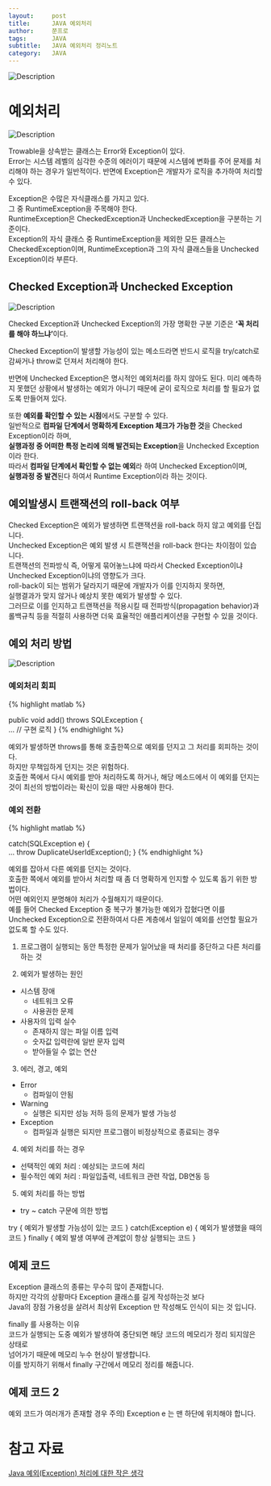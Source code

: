 ```yaml
---
layout:     post
title:      JAVA 예외처리
author:     쭌프로
tags:       JAVA
subtitle:   JAVA 예외처리 정리노트
category:   JAVA
---
```


<!-- Start Writing Below in Markdown -->

![Description](https://alalstjr.github.io/jjunpro.github.io/img/java_bg.png)

# 예외처리

![Description](https://alalstjr.github.io/jjunpro.github.io/img/2019-05-01-4.png)

Trowable을 상속받는 클래스는 Error와 Exception이 있다. <br/>
Error는 시스템 레벨의 심각한 수준의 에러이기 때문에 시스템에 변화를 주어 문제를 처리해야 하는 경우가 일반적이다. 
반면에 Exception은 개발자가 로직을 추가하여 처리할 수 있다.

Exception은 수많은 자식클래스를 가지고 있다. <br/> 
그 중 RuntimeException을 주목해야 한다. <br/>
RuntimeException은 CheckedException과 UncheckedException을 구분하는 기준이다. <br/>
Exception의 자식 클래스 중 RuntimeException을 제외한 모든 클래스는 CheckedException이며,
RuntimeException과 그의 자식 클래스들을 Unchecked Exception이라 부른다. 

## Checked Exception과 Unchecked Exception

![Description](https://alalstjr.github.io/jjunpro.github.io/img/2019-05-01-5.png)

Checked Exception과 Unchecked Exception의 가장 명확한 구분 기준은 <b>‘꼭 처리를 해야 하느냐’</b>이다. <br/>

Checked Exception이 발생할 가능성이 있는 메소드라면 반드시 로직을 try/catch로 감싸거나 throw로 던져서 처리해야 한다. <br/>

반면에 Unchecked Exception은 명시적인 예외처리를 하지 않아도 된다.
미리 예측하지 못했던 상황에서 발생하는 예외가 아니기 때문에 굳이 로직으로 처리를 할 필요가 없도록 만들어져 있다.

또한 <b>예외를 확인할 수 있는 시점</b>에서도 구분할 수 있다. <br/>
일반적으로 <b>컴파일 단계에서 명확하게 Exception 체크가 가능한 것</b>을 Checked Exception이라 하며,  <br/>
<b>실행과정 중 어떠한 특정 논리에 의해 발견되는 Exception</b>을 Unchecked Exception이라 한다.  <br/>
따라서 <b>컴파일 단계에서 확인할 수 없는 예외</b>라 하여 Unchecked Exception이며,  <br/>
<b>실행과정 중 발견</b>된다 하여서 Runtime Exception이라 하는 것이다.

## 예외발생시 트랜잭션의 roll-back 여부

Checked Exception은 예외가 발생하면 트랜잭션을 roll-back 하지 않고 예외를 던집니다. <br/>
Unchecked Exception은 예외 발생 시 트랜잭션을 roll-back 한다는 차이점이 있습니다. <br/>
트랜잭션의 전파방식 즉, 어떻게 묶어놓느냐에 따라서 Checked Exception이냐 Unchecked Exception이냐의 영향도가 크다. <br/>
roll-back이 되는 범위가 달라지기 때문에 개발자가 이를 인지하지 못하면, <br/>
실행결과가 맞지 않거나 예상치 못한 예외가 발생할 수 있다. <br/>
그러므로 이를 인지하고 트랜잭션을 적용시킬 때 전파방식(propagation behavior)과 롤백규칙 등을 적절히 사용하면 더욱 효율적인 애플리케이션을 구현할 수 있을 것이다.

## 예외 처리 방법

![Description](https://alalstjr.github.io/jjunpro.github.io/img/2019-05-01-6.jpg)

### 예외처리 회피

{% highlight matlab %}

  public void add() throws SQLException {  
    ... // 구현 로직
  }
{% endhighlight %}

예외가 발생하면 throws를 통해 호출한쪽으로 예외를 던지고 그 처리를 회피하는 것이다.  <br/>
하지만 무책임하게 던지는 것은 위험하다. <br/>
호출한 쪽에서 다시 예외를 받아 처리하도록 하거나, 해당 메소드에서 이 예외를 던지는 것이 최선의 방법이라는 확신이 있을 때만 사용해야 한다.

### 예외 전환

{% highlight matlab %}

  catch(SQLException e) {  
    ...
    throw DuplicateUserIdException();
  }
{% endhighlight %}

예외를 잡아서 다른 예외를 던지는 것이다. <br/>
호출한 쪽에서 예외를 받아서 처리할 때 좀 더 명확하게 인지할 수 있도록 돕기 위한 방법이다. <br/>
어떤 예외인지 분명해야 처리가 수월해지기 때문이다. <br/>
예를 들어 Checked Exception 중 복구가 불가능한 예외가 잡혔다면 이를 Unchecked Exception으로 전환하여서 다른 계층에서 일일이 예외를 선언할 필요가 없도록 할 수도 있다.

1. 프로그램이 실행되는 동안 특정한 문제가 일어났을 때 처리를 중단하고 다른 처리를 하는 것

2. 예외가 발생하는 원인
  - 시스템 장애
    - 네트워크 오류
    - 사용권한 문제
  - 사용자의 입력 실수
    - 존재하지 않는 파일 이름 입력
    - 숫자값 입력란에 일반 문자 입력
    - 받아들일 수 없는 연산
    
    
3. 에러, 경고, 예외
  - Error
    - 컴파일이 안됨
  - Warning
    - 실행은 되지만 성능 저하 등의 문제가 발생 가능성
  - Exception
    - 컴파일과 실행은 되지만 프로그램이 비정상적으로 종료되는 경우
    
    
4. 예외 처리를 하는 경우
  - 선택적인 예외 처리 : 예상되는 코드에 처리
  - 필수적인 예외 처리 : 파일입출력, 네트워크 관련 작업, DB연동 등
  
  
5. 예외 처리를 하는 방법
  - try ~ catch 구문에 의한 방법
  
  
  try { 
    예외가 발생할 가능성이 있는 코드
  } catch(Exception e) {
    예외가 발생했을 때의 코드
  } finally {
    예외 발생 여부에 관계없이 항상 실행되는 코드
  }
  
## 예제 코드

<script src="https://gist.github.com/alalstjr/96f7a91e2fcfa2e1c160f8c709003990.js"></script>

Exception 클래스의 종류는 무수히 많이 존재합니다. <br/>
하지만 각각의 상황마다 Exception 클래스를 길게 작성하는것 보다 <br/>
Java의 장점 가용성을 살려서 최상위 Exception 만 작성해도 인식이 되는 것 입니다. 

finally 를 사용하는 이유 <br/>
코드가 실행되는 도중 예외가 발생하여 중단되면 해당 코드의 메모리가 정리 되지않은 상태로 <br/>
넘어가기 때문에 메모리 누수 현상이 발생합니다. <br/>
이를 방지하기 위해서 finally 구간에서 메모리 정리를 해줍니다.

## 예제 코드 2

예외 코드가 여러개가 존재할 경우
주의) Exception e 는 맨 하단에 위치해야 합니다.

<script src="https://gist.github.com/alalstjr/c6a9dc26b76734697de26d1c67c2ccfa.js"></script>

# 참고 자료

<a href="http://www.nextree.co.kr/p3239/">Java 예외(Exception) 처리에 대한 작은 생각</a>
